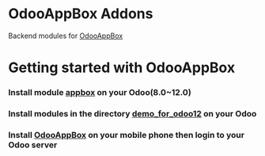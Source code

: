 # OdooAppBox Addons
Backend modules for [OdooAppBox](https://github.com/youzengjian/OdooAppBox)

# Getting started with OdooAppBox
### Install module [appbox](https://github.com/youzengjian/OdooAppBox_addons/tree/master/core/appbox) on your Odoo(8.0~12.0)

### Install modules in the directory [demo_for_odoo12](https://github.com/youzengjian/OdooAppBox_addons/tree/master/demo_for_odoo12) on your Odoo

### Install [OdooAppBox](https://github.com/youzengjian/OdooAppBox) on your mobile phone then login to your Odoo server
